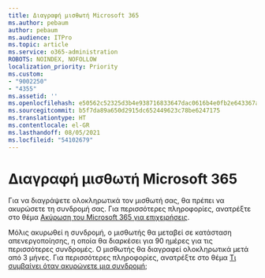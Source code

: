 ```yaml
---
title: Διαγραφή μισθωτή Microsoft 365
ms.author: pebaum
author: pebaum
ms.audience: ITPro
ms.topic: article
ms.service: o365-administration
ROBOTS: NOINDEX, NOFOLLOW
localization_priority: Priority
ms.custom:
- "9002250"
- "4355"
ms.assetid: ''
ms.openlocfilehash: e50562c52325d3b4e938716833647dac0616b4e0fb2e643367a697e13f0b9ab2
ms.sourcegitcommit: b5f7da89a650d2915dc652449623c78be6247175
ms.translationtype: HT
ms.contentlocale: el-GR
ms.lasthandoff: 08/05/2021
ms.locfileid: "54102679"
---
```

# <a name="delete-microsoft-365-tenant"></a>Διαγραφή μισθωτή Microsoft 365

Για να διαγράψετε ολοκληρωτικά τον μισθωτή σας, θα πρέπει να ακυρώσετε τη συνδρομή σας. Για περισσότερες πληροφορίες, ανατρέξτε στο θέμα [Ακύρωση του Microsoft 365 για επιχειρήσεις](https://docs.microsoft.com/microsoft-365/commerce/subscriptions/cancel-your-subscription?view=o365-worldwide). 
 
Μόλις ακυρωθεί η συνδρομή, ο μισθωτής θα μεταβεί σε κατάσταση απενεργοποίησης, η οποία θα διαρκέσει για 90 ημέρες για τις περισσότερες συνδρομές. Ο μισθωτής θα διαγραφεί ολοκληρωτικά μετά από 3 μήνες. Για περισσότερες πληροφορίες, ανατρέξτε στο θέμα [Τι συμβαίνει όταν ακυρώνετε μια συνδρομή](https://docs.microsoft.com/microsoft-365/commerce/subscriptions/cancel-your-subscription?view=o365-worldwide#what-happens-when-you-cancel-a-subscription);
